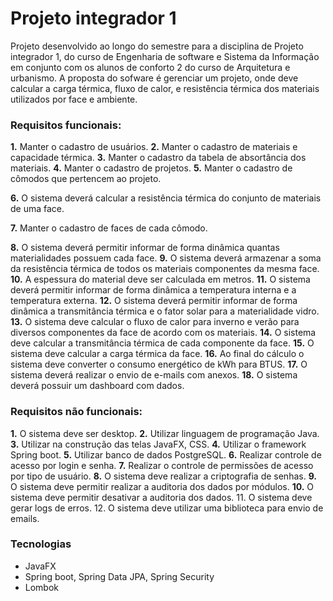 # Projeto integrador 1

Projeto desenvolvido ao longo do semestre para a disciplina de Projeto integrador 1, do curso de Engenharia de software e Sistema da Informação em conjunto com os alunos de conforto 2 do curso de Arquitetura e urbanismo.
A proposta do sofware é gerenciar um projeto, onde deve calcular a carga térmica, fluxo de calor, e resistência térmica dos materiais utilizados por face e ambiente.


### Requisitos funcionais:
**1.** Manter o cadastro de usuários.
**2.** Manter o cadastro de materiais e capacidade térmica.
**3.** Manter o cadastro da tabela de absortância dos materiais.
**4.** Manter o cadastro de projetos.
**5.** Manter o cadastro de cômodos que pertencem ao projeto.

**6.** O sistema deverá  calcular a resistência  térmica do conjunto de materiais de uma face.

**7.** Manter o cadastro de faces de cada cômodo.

**8.** O sistema deverá permitir informar de forma dinâmica quantas materialidades possuem cada face.
**9.** O sistema deverá armazenar a soma da resistência térmica de todos os materiais componentes da mesma face.
**10.** A espessura do material deve ser calculada em metros.
**11.** O sistema deverá permitir informar de forma dinâmica a temperatura interna e a temperatura externa.
**12.** O sistema deverá permitir informar de forma dinâmica a transmitância térmica e o fator solar para a materialidade vidro.
**13.** O sistema deve calcular o fluxo de calor para inverno e verão para diversos componentes da face de acordo com os materiais.
**14.** O sistema deve calcular a transmitância térmica de cada componente da face.
**15.** O sistema deve calcular a carga térmica da face.
**16.** Ao final do cálculo o sistema deve converter o consumo energético de kWh para BTUS.
**17.** O sistema deverá realizar o envio de e-mails com anexos.
**18.** O sistema deverá possuir um dashboard com dados.

### Requisitos não funcionais:
**1.** O sistema deve ser desktop.
**2.** Utilizar linguagem de programação Java.
**3.** Utilizar na construção das telas JavaFX, CSS.
**4.** Utilizar o framework Spring boot.
**5.** Utilizar banco de dados PostgreSQL.
**6.** Realizar controle de acesso por login e senha.
**7.** Realizar o controle de permissões de acesso por tipo de usuário.
**8.** O sistema deve realizar a criptografia de senhas.
**9.** O sistema deve permitir realizar a auditoria dos dados por módulos.
**10.** O sistema deve permitir desativar a auditoria dos dados.
11. O sistema deve gerar logs de erros. 
12. O sistema deve utilizar uma biblioteca para envio de emails.


### Tecnologias
  - JavaFX
  - Spring boot, Spring Data JPA, Spring Security
  - Lombok
